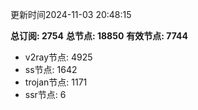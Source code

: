 更新时间2024-11-03 20:48:15

**总订阅: 2754**
**总节点: 18850**
**有效节点: 7744**
- v2ray节点: 4925
- ss节点: 1642
- trojan节点: 1171
- ssr节点: 6
